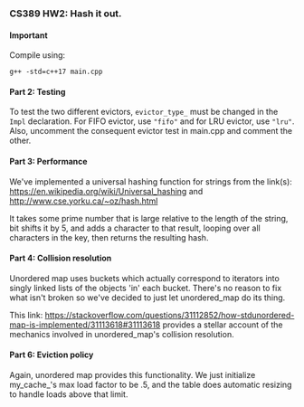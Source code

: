 ### CS389 HW2: Hash it out.

#### Important

Compile using:

`g++ -std=c++17 main.cpp`

#### Part 2: Testing

To test the two different evictors, `evictor_type_` must be changed in the `Impl` declaration. For FIFO evictor, use `"fifo"` and for LRU evictor, use `"lru"`. Also, uncomment the consequent evictor test in main.cpp and comment the other.

#### Part 3: Performance

We've implemented a universal hashing function for strings from the link(s): 
https://en.wikipedia.org/wiki/Universal_hashing and
http://www.cse.yorku.ca/~oz/hash.html

It takes some prime number that is large relative to the length of the string, bit shifts it by 5, and adds a character to that result, looping over all characters in the key, then returns the resulting hash.

#### Part 4: Collision resolution

Unordered map uses buckets which actually correspond to iterators into singly linked lists of the objects 'in' each bucket. There's no reason to fix what isn't broken so we've decided to just let unordered_map do its thing.

This link:
https://stackoverflow.com/questions/31112852/how-stdunordered-map-is-implemented/31113618#31113618
provides a stellar account of the mechanics involved in unordered_map's collision resolution.

#### Part 6: Eviction policy

Again, unordered map provides this functionality.
We just initialize my_cache_'s max load factor to be .5, and the table does automatic resizing to handle loads above that limit.
